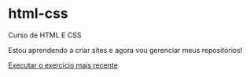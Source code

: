 # html-css
 Curso de HTML E CSS

Estou aprendendo a criar sites e agora vou gerenciar meus repositórios!

<a href= "https://thailanmendes.github.io/html-css/desafios/TelaDark/">Executar o exercício mais recente</a>